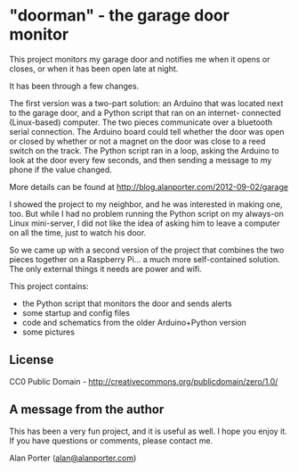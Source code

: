 
# "doorman" - the garage door monitor

This project monitors my garage door and notifies me when it opens or
closes, or when it has been open late at night.

It has been through a few changes.

The first version was a two-part solution: an Arduino that was located
next to the garage door, and a Python script that ran on an internet-
connected (Linux-based) computer.  The two pieces communicate over a
bluetooth serial connection.  The Arduino board could tell whether the
door was open or closed by whether or not a magnet on the door was
close to a reed switch on the track.  The Python script ran in a loop,
asking the Arduino to look at the door every few seconds, and then
sending a message to my phone if the value changed.

More details can be found at http://blog.alanporter.com/2012-09-02/garage

I showed the project to my neighbor, and he was interested in making
one, too.  But while I had no problem running the Python script on my
always-on Linux mini-server, I did not like the idea of asking him to
leave a computer on all the time, just to watch his door.

So we came up with a second version of the project that combines the
two pieces together on a Raspberry Pi... a much more self-contained
solution.  The only external things it needs are power and wifi.

This project contains:
 - the Python script that monitors the door and sends alerts
 - some startup and config files
 - code and schematics from the older Arduino+Python version
 - some pictures

## License

CC0 Public Domain - http://creativecommons.org/publicdomain/zero/1.0/

## A message from the author

This has been a very fun project, and it is useful as well.  I hope you
enjoy it.  If you have questions or comments, please contact me.

Alan Porter
(alan@alanporter.com)

